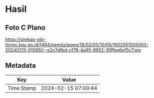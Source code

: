 # Hasil

## Foto C Plano

https://sirekap-obj-formc.kpu.go.id/1484/pemilu/ppwp/16/02/05/10/05/1602051005003-20240215-015850--e2c7dfbd-cf76-4a95-9952-30ffee6ef5c7.jpg


## Metadata

| Key        | Value               |
| ---------- | ------------------- |
| Time Stamp | 2024-02-15 07:00:44 |



